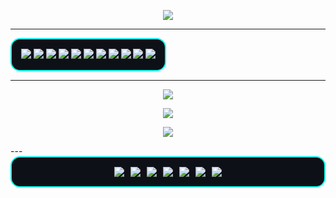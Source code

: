 <!-- Banner -->
<!-- Typing animation -->
<p align="center">
  <a href="https://git.io/typing-svg">
    <img src="https://readme-typing-svg.herokuapp.com?font=Orbitron&size=25&duration=3000&color=00FFEA&center=true&vCenter=true&lines=EDVREPO;Robotics+Developer;MCE+AI+Engineer;Neural+Dreamer" />
  </a>
</p>

---

<!-- Panel de badges con fondo oscuro y borde neón -->
<div align="center" style="background-color:#0d1117; border: 2px solid #00FFEA; border-radius:15px; padding:15px; display:inline-block;">
  <img src="https://img.shields.io/badge/Python-0d1117?style=for-the-badge&logo=python&logoColor=00FFEA" />
  <img src="https://img.shields.io/badge/Linux-0d1117?style=for-the-badge&logo=linux&logoColor=00FFEA" />
  <img src="https://img.shields.io/badge/Bash-0d1117?style=for-the-badge&logo=gnu-bash&logoColor=00FFEA" />
  <img src="https://img.shields.io/badge/C-0d1117?style=for-the-badge&logo=c&logoColor=00FFEA" />
  <img src="https://img.shields.io/badge/C++-0d1117?style=for-the-badge&logo=c%2B%2B&logoColor=00FFEA" />
  <img src="https://img.shields.io/badge/ROS2-0d1117?style=for-the-badge&logo=ros&logoColor=ff0066" />
  <img src="https://img.shields.io/badge/TensorFlow-0d1117?style=for-the-badge&logo=tensorflow&logoColor=fcee0c" />
  <img src="https://img.shields.io/badge/PyTorch-0d1117?style=for-the-badge&logo=pytorch&logoColor=ff0066" />
  <img src="https://img.shields.io/badge/React-0d1117?style=for-the-badge&logo=react&logoColor=00FFEA" />
  <img src="https://img.shields.io/badge/Flask-0d1117?style=for-the-badge&logo=flask&logoColor=00FFEA" />
  <img src="https://img.shields.io/badge/Flutter-0d1117?style=for-the-badge&logo=flutter&logoColor=00FFEA" />
</div>

---


<p align="center">
  <!-- Stats generales -->
  <img src="https://github-readme-stats.vercel.app/api?username=TUUSUARIO&show_icons=true&theme=tokyonight&hide_border=true&bg_color=0d1117&title_color=00FFEA&icon_color=FF00FF&text_color=00FFFF" />
</p>

<p align="center">
  <!-- GitHub streak -->
  <img src="https://github-readme-streak-stats.herokuapp.com/?user=TUUSUARIO&theme=tokyonight&hide_border=true&background=0d1117&stroke=00FFEA&ring=FF00FF&fire=00FFFF&currStreakNum=00FFEA&currStreakLabel=FF00FF" />
</p>

<p align="center">
  <!-- Top languages -->
  <img src="https://github-readme-stats.vercel.app/api/top-langs/?username=TUUSUARIO&layout=compact&theme=tokyonight&hide_border=true&bg_color=0d1117&title_color=00FFEA&text_color=00FFFF" />
</p>
---

<div align="center" style="display:flex; flex-wrap:wrap; justify-content:center; gap:10px; background-color:#0d1117; border:2px solid #00FFEA; border-radius:15px; padding:15px;">
  
  <!-- SolidWorks -->
  <img src="https://img.shields.io/badge/SolidWorks-0d1117?style=for-the-badge&logo=solidworks&logoColor=00FFEA" />

  <!-- FreeCAD -->
  <img src="https://img.shields.io/badge/FreeCAD-0d1117?style=for-the-badge&logo=freecad&logoColor=00FFEA" />

  <!-- Salome-Meca -->
  <img src="https://img.shields.io/badge/Salome--Meca-0d1117?style=for-the-badge&logoColor=FF00FF&labelColor=0d1117" />

  <!-- MBDyn -->
  <img src="https://img.shields.io/badge/MBDyn-0d1117?style=for-the-badge&logoColor=00FFFF&labelColor=0d1117" />

  <!-- Gazebo -->
  <img src="https://img.shields.io/badge/Gazebo-0d1117?style=for-the-badge&logo=gazebo&logoColor=FF00FF" />

  <!-- Rviz -->
  <img src="https://img.shields.io/badge/Rviz-0d1117?style=for-the-badge&logo=ros&logoColor=00FFFF" />

  <!-- MATLAB -->
  <img src="https://img.shields.io/badge/MATLAB-0d1117?style=for-the-badge&logo=mathworks&logoColor=FF00FF" />


</div>

